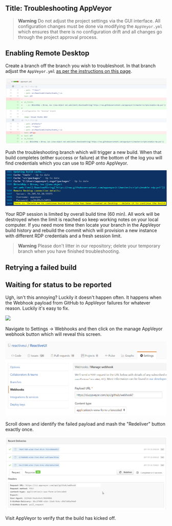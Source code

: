 Title: Troubleshooting AppVeyor
---

> **Warning** Do not adjust the project settings via the GUI interface. All configuration changes must be done via modifying the `AppVeyor.yml` which ensures that there is no configuration drift and all changes go through the project approval process. 

## Enabling Remote Desktop

Create a branch off the branch you wish to troubleshoot. In that branch adjust the `AppVeyor.yml` [as per the instructions on this page](https://www.appveyor.com/docs/how-to/rdp-to-build-worker/).

![](enable-rdp-on-appveyor.png)

Push the troubleshooting branch which will trigger a new build. When that build completes (either success or failure) at the bottom of the log you will find credentials which you can use to RDP onto AppVeyor. 

![](appveyor-rdp-credentials.png)

Your RDP session is limited by overall build time (60 min). All work will be destroyed when the limit is reached so keep working notes on your local computer. If you need more time then locate your branch in the AppVeyor build history and rebuild the commit which will provision a new instance with different RDP credentials and a fresh session limit.

> **Warning** Please don't litter in our repository; delete your temporary branch when you have finished troubleshooting.


## Retrying a failed build


## Waiting for status to be reported
Ugh, isn't this annoying? Luckily it doesn't happen often. It happens when the Webhook payload from GitHub to AppVeyor failures for whatever reason. Luckily it's easy to fix.

![](waiting-for-status-to-be-reported.png)

Navigate to Settings -> Webhooks and then click on the manage AppVeyor webhook button which will reveal this screen.

![](manage-appveyor-webhook.png)

Scroll down and identify the failed payload and mash the "Redeliver" button exactly once.

![](trigger-build-by-redelivering-failed-appveyor-webhook.png)

Visit AppVeyor to verify that the build has kicked off.
